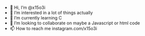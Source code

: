 - 👋 Hi, I’m @x15o3i
- 👀 I’m interested in a lot of things actually
- 🌱 I’m currently learning C
- 💞️ I’m looking to collaborate on maybe a Javascript or html code
- 📫 How to reach me instagram.com/x15o3i

<!---
x15o3i/x15o3i is a ✨ special ✨ repository because its `README.md` (this file) appears on your GitHub profile.
You can click the Preview link to take a look at your changes.
--->
